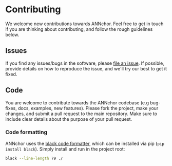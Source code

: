 # Contributing

We welcome new contributions towards ANNchor. Feel free to get in touch if you are thinking about contributing, and follow the rough guidelines below.

## Issues

If you find any issues/bugs in the software, please [file an issue](https://github.com/gchq/annchor/issues/new).
If possible, provide details on how to reproduce the issue, and we'll try our best to get it fixed.

## Code

You are welcome to contribute towards the ANNchor codebase (e.g bug-fixes, docs, examples, new features).
Please fork the project, make your changes, and submit a pull request to the main repository.
Make sure to include clear details about the purpose of your pull request.

### Code formatting

ANNchor uses the [black code formatter](https://github.com/python/black), which can be installed
via pip (`pip install black`). Simply install and run in the project root:

```bash
black --line-length 79 ./
```
